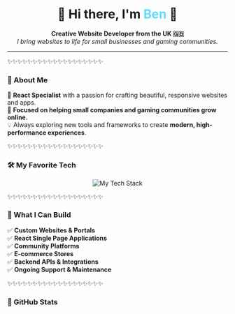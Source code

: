 <!-- Profile README.md -->

<h1 align="center">
  🌟 Hi there, I'm <span style="color:#61dafb;">Ben</span> 👋
</h1>

<p align="center">
  <b>Creative Website Developer from the UK 🇬🇧</b><br/>
  <i>I bring websites to life for small businesses and gaming communities.</i>
</p>

---

✨✨✨✨✨✨✨✨✨✨✨✨✨✨✨✨✨✨✨

### 🎨 About Me
🎯 **React Specialist** with a passion for crafting beautiful, responsive websites and apps.  
👥 **Focused on helping small companies and gaming communities grow online.**  
💡 Always exploring new tools and frameworks to create **modern, high-performance experiences**.

✨✨✨✨✨✨✨✨✨✨✨✨✨✨✨✨✨✨✨

### 🛠 My Favorite Tech
<p align="center">
  <img src="https://skillicons.dev/icons?i=html,css,js,react,nodejs,express,mongodb,tailwind" alt="My Tech Stack"/>
</p>

✨✨✨✨✨✨✨✨✨✨✨✨✨✨✨✨✨✨✨

### 🚀 What I Can Build
✅ **Custom Websites & Portals**  
✅ **React Single Page Applications**  
✅ **Community Platforms**  
✅ **E-commerce Stores**  
✅ **Backend APIs & Integrations**  
✅ **Ongoing Support & Maintenance**

✨✨✨✨✨✨✨✨✨✨✨✨✨✨✨✨✨✨✨

### 🌟 GitHub Stats
<p align="center">
  <img src="https://github-readme-stat
